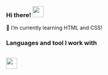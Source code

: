 ### Hi there! <img src="https://media4.giphy.com/media/gM5qFksULw54NMWyry/giphy.gif?cid=ecf05e47y3idyrlpken87eiz9iqah6jbx41lkeq2jca5cnci&ep=v1_stickers_search&rid=giphy.gif&ct=s" width="30px">

🌱 I’m currently learning HTML and CSS!

### Languages and tool I work with
<code> <img src="https://www.clipartmax.com/png/middle/313-3134295_the-hypertext-markup-language-is-essential-for-every-html5-css3-logo-png.png" width="30px"></code>

